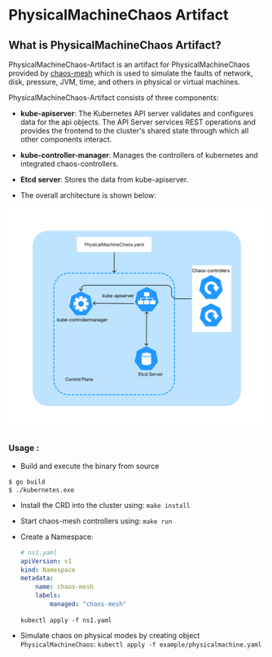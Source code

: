# PhysicalMachineChaos Artifact

## What is PhysicalMachineChaos Artifact?

PhysicalMachineChaos-Artifact is an artifact for PhysicalMachineChaos provided by [chaos-mesh](https://github.com/chaos-mesh/chaos-mesh) which is used to simulate the faults of network, disk, pressure, JVM, time, and others in physical or virtual machines.

PhysicalMachineChaos-Artifact consists of three components:

- __kube-apiserver__: The Kubernetes API server validates and configures data for the api objects. The API Server services REST operations and provides the frontend to the cluster's shared state through which all other components interact.

- __kube-controller-manager__: Manages the controllers of kubernetes and integrated chaos-controllers.

- __Etcd server__: Stores the data from kube-apiserver.

- The overall architecture is shown below:

![Arch](./hack/picture/arch.png)


### Usage :
* Build and execute the binary from source
```shell
$ go build
$ ./kubernetes.exe
```
* Install the CRD into the cluster using: `make install`
* Start chaos-mesh controllers using:  `make run`

* Create a Namespace:
    ```yaml
    # ns1.yaml
    apiVersion: v1
    kind: Namespace
    metadata:
        name: chaos-mesh
        labels:
            managed: "chaos-mesh"
    ```
  `kubectl apply -f ns1.yaml` 

* Simulate chaos on physical modes by creating object `PhysicalMachineChaos`: `kubectl apply -f example/physicalmachine.yaml`

